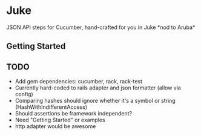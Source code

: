 Juke
====

JSON API steps for Cucumber, hand-crafted for you in Juke \*nod to Aruba\*


Getting Started
---------------




TODO
----

* Add gem dependencies: cucumber, rack, rack-test
* Currently hard-coded to rails adapter and json formatter (allow via config)
* Comparing hashes should ignore whether it's a symbol or string (HashWithIndifferentAccess)
* Should assertions be framework independent?
* Need "Getting Started" or examples
* http adapter would be awesome
